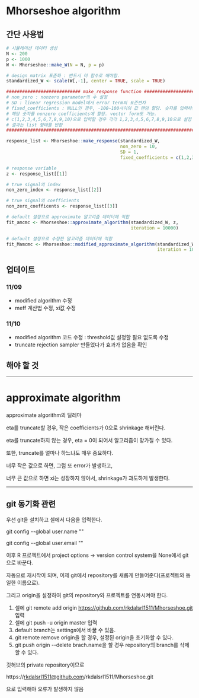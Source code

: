 # Mhorseshoe algorithm

## 간단 사용법


```r
# 시뮬레이션 데이터 생성
N <- 200
p <- 1000
W <- Mhorseshoe::make_W(N = N, p = p)

# design matrix 표준화 : 반드시 이 함수로 해야함.
standardized_W <- scale(W[,-1], center = TRUE, scale = TRUE)

############################ make_response function #############################
# non_zero : nonzero parameter의 수 설정                                        #
# SD : linear regression model에서 error term의 표준편차                        #
# fixed_coefficients : NULL인 경우, -100~100사이의 값 랜덤 할당. 숫자를 입력하면#
# 해당 숫자를 nonzero coefficients에 할당. vector form도 가능.                  #
# c(1,2,3,4,5,6,7,8,9,10)으로 입력할 경우 각각 1,2,3,4,5,6,7,8,9,10으로 설정 됨 #
# 결과는 list 형태를 반환                                                       #
#################################################################################

response_list <- Mhorseshoe::make_response(standardized_W,
                                           non_zero = 10, 
                                           SD = 1, 
                                           fixed_coefficients = c(1,2,3,4,5,6,7,8,9,10))

# response variable
z <- response_list[[1]]

# true signal의 index
non_zero_index <- response_list[[2]]

# true signal의 coefficients
non_zero_coefficents <- response_list[[3]]

# default 설정으로 approximate 알고리즘 데이터에 적합
fit_amcmc <- Mhorseshoe::approximate_algorithm(standardized_W, z,
                                               iteration = 10000)

# default 설정으로 수정한 알고리즘 데이터에 적합
fit_Mamcmc <- Mhorseshoe::modified_approximate_algorithm(standardized_W, z,
                                                         iteration = 10000)

```

## 업데이트

### 11/09

- modified algorithm 수정
- meff 계산법 수정, xi값 수정

### 11/10

- modified algorithm 코드 수정 : threshold값 설정할 필요 없도록 수정
- truncate rejection sampler 만들었다가 효과가 없음을 확인

## 해야 할 것

---

# approximate algorithm

approximate algorithm의 딜레마

eta를 truncate할 경우, 작은 coefficients가 0으로 shrinkage 해버린다.

eta를 truncate하지 않는 경우, eta = 0이 되어서 알고리즘이 망가질 수 있다.

또한, truncate를 얼마나 하느냐도 매우 중요하다.

너무 작은 값으로 하면, 그럼 또 error가 발생하고, 

너무 큰 값으로 하면 xi는 성장하지 않아서, shrinkage가 과도하게 발생한다.

---

## git 동기화 관련

우선 git을 설치하고 셸에서 다음을 입력한다.

git config --global user.name ""

git config --global user.email ""

이후 R 프로젝트에서 project options -> version control system을 None에서 git으로 바꾼다.

자동으로 재시작이 되며, 이제 git에서 repository를 새롭게 만들어준다(프로젝트와 동일한 이름으로).

그리고 origin을 설정하여 git의 repository와 프로젝트를 연동시켜야 한다.

1. 셸에 git remote add origin https://github.com/rkdalsrl1511/Mhorseshoe.git 입력
2. 셸에 git push -u origin master 입력
3. default branch는 settings에서 바꿀 수 있음.
4. git remote remove origin을 할 경우, 설정된 origin을 초기화할 수 있다.
5. git push origin --delete brach.name을 할 경우 repository의 branch를 삭제할 수 있다.


깃허브의 private repository이므로

https://rkdalsrl1511@github.com/rkdalsrl1511/Mhorseshoe.git

으로 입력해야 오류가 발생하지 않음
